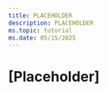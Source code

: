 ```yaml
---
title: PLACEHOLDER
description: PLACEHOLDER
ms.topic: tutorial
ms.date: 05/15/2025
---
```

# [Placeholder]